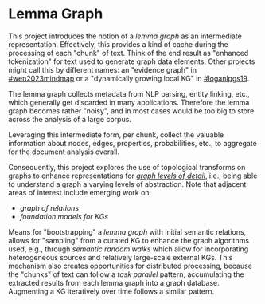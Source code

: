# Lemma Graph

This project introduces the notion of a _lemma graph_ as an intermediate representation.
Effectively, this provides a kind of cache during the processing of each "chunk" of text.
Think of the end result as "enhanced tokenization" for text used to generate graph data elements.
Other projects might call this by different names:
an "evidence graph" in [#wen2023mindmap](biblio.md#wen2023mindmap)
or a "dynamically growing local KG" in [#loganlpgs19](biblio.md#loganlpgs19).

The lemma graph collects metadata from NLP parsing, entity linking, etc., which generally get discarded in many applications.
Therefore the lemma graph becomes rather "noisy", and in most cases would be too big to store across the analysis of a large corpus.

Leveraging this intermediate form, per chunk, collect the valuable information about nodes, edges, properties, probabilities, etc., to aggregate for the document analysis overall.

Consequently, this project explores the use of topological transforms on graphs to enhance representations for [_graph levels of detail_](https://blog.derwen.ai/graph-levels-of-detail-ea4226abba55), i.e., being able to understand a graph a varying levels of abstraction. 
Note that adjacent areas of interest include emerging work on:

  - _graph of relations_
  - _foundation models for KGs_

Means for "bootstrapping" a _lemma graph_ with initial semantic relations, allows for "sampling" from a curated KG to enhance the graph algorithms used, e.g., through _semantic random walks_ which allow for incorporating heterogeneous sources and relatively large-scale external KGs.
This mechanism also creates opportunities for distributed processing, because the "chunks" of text can follow a _task parallel_ pattern, accumulating the extracted results from each lemma graph into a graph database.
Augmenting a KG iteratively over time follows a similar pattern.
